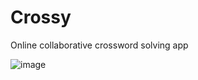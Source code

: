 # Crossy

Online collaborative crossword solving app

![image](https://github.com/eamonma/crossy/assets/16643012/89ddfd59-6102-465d-ae7f-3a9bb1d0d5e9)

